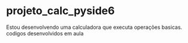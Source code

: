 # projeto_calc_pyside6
Estou desenvolvendo uma calculadora que executa operações basicas. codigos desenvolvidos em aula
